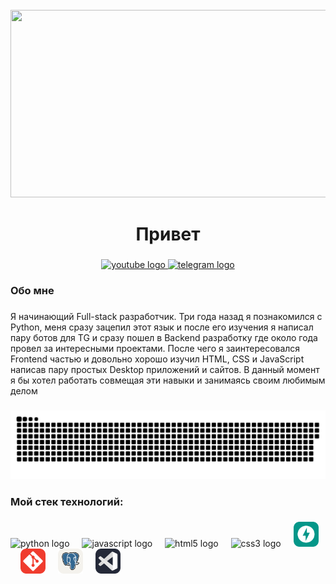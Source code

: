 <br clear="both">

<div align="center">
  <img height="300" width="600" src="https://media.giphy.com/media/v1.Y2lkPTc5MGI3NjExNDJmcWJwcXhyYzJ0OG5kdnduam05dDFkMGUwOHBvbHo1dGlmd3FpbSZlcD12MV9naWZzX3NlYXJjaCZjdD1n/R5dspTNJBVL51hiSN7/giphy.gif"  />
</div>

###

<h1 align="center">Привет</h1>

###

<div align="center">
  <a href="https://discord.com/channels/vsio_proebali" target="_blank">
    <img src="https://img.shields.io/static/v1?message=Discord&logo=discord&label=&color=8A2BE2&logoColor=white&labelColor=&style=for-the-badge" height="25" alt="youtube logo"  />
  </a>
  <a href="https://t.me/GodIter" target="_blank">
    <img src="https://img.shields.io/static/v1?message=Telegram&logo=telegram&label=&color=2CA5E0&logoColor=white&labelColor=&style=for-the-badge" height="25" alt="telegram logo"  />
  </a>
</div>


###

<h3 align="left"> Обо мне</h3>

###

<p align="left"> Я начинающий Full-stack разработчик. Три года назад я познакомился с Python, меня сразу зацепил этот язык и после его изучения я написал пару ботов для TG и сразу пошел в Backend разработку где около года провел за интересными проектами. После чего я заинтересовался Frontend частью и довольно хорошо изучил HTML, CSS и JavaScript написав пару простых Desktop приложений и сайтов. В данный момент я бы хотел работать совмещая эти навыки и занимаясь своим любимым делом </p>

###

<p align="center">
 <img width="600" src="snake.svg" alt="snake"/>
</p>

###

<h3 align="left">Мой стек технологий:</h3>

###

<div align="left">
  <img src="https://skillicons.dev/icons?i=py" height="40" alt="python logo"  />
  <img width="12" />
  <img src="https://cdn.jsdelivr.net/gh/devicons/devicon/icons/javascript/javascript-original.svg" height="40" alt="javascript logo"  />
  <img width="12" />
  <img src="https://cdn.jsdelivr.net/gh/devicons/devicon/icons/html5/html5-original.svg" height="40" alt="html5 logo"  />
  <img width="12" />
  <img src="https://cdn.jsdelivr.net/gh/devicons/devicon/icons/css3/css3-original.svg" height="40" alt="css3 logo"  />
  <img width="12" />
  <img src="https://github.com/tandpfun/skill-icons/blob/main/icons/FastAPI.svg" height="40" alt="fastapi logo" />
  <img width="12" />
  <img src="https://github.com/tandpfun/skill-icons/blob/main/icons/Git.svg" height="40" alt="git logo" />
  <img width="12" />
   <img src="https://github.com/tandpfun/skill-icons/blob/main/icons/PostgreSQL-Light.svg" height="40" alt="postgres logo" />
  <img width="12" />
  <img src="https://github.com/tandpfun/skill-icons/blob/main/icons/VSCode-Dark.svg" height="40" alt="postgres logo" />
  <img width="12" />
</div>
